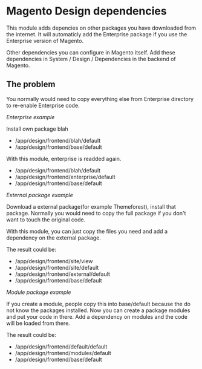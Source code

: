Magento Design dependencies
============================

This module adds depencies on other packages you have downloaded from the internet.
It will automaticly add the Enterprise package if you use the Enterprise version of Magento.

Other dependencies you can configure in Magento itself.
Add these dependencies in System / Design / Dependencies in the backend of Magento.

The problem
-----------

You normally would need to copy everything else from Enterprise directory
to re-enable Enterprise code.

*Enterprise example*

Install own package blah
- /app/design/frontend/blah/default
- /app/design/frontend/base/default

With this module, enterprise is readded again.
- /app/design/frontend/blah/default
- /app/design/frontend/enterprise/default
- /app/design/frontend/base/default


*External package example*

Download a external package(for example Themeforest), install that package.
Normally you would need to copy the full package if you don't want to touch the original code.

With this module, you can just copy the files you need and add a dependency on the external package.

The result could be:
- /app/design/frontend/site/view
- /app/design/frontend/site/default
- /app/design/frontend/external/default
- /app/design/frontend/base/default

*Module package example*

If you create a module, people copy this into base/default because the do not know the packages installed.
Now you can create a package modules and put your code in there.
Add a dependency on modules and the code will be loaded from there.

The result could be:
- /app/design/frontend/default/default
- /app/design/frontend/modules/default
- /app/design/frontend/base/default



